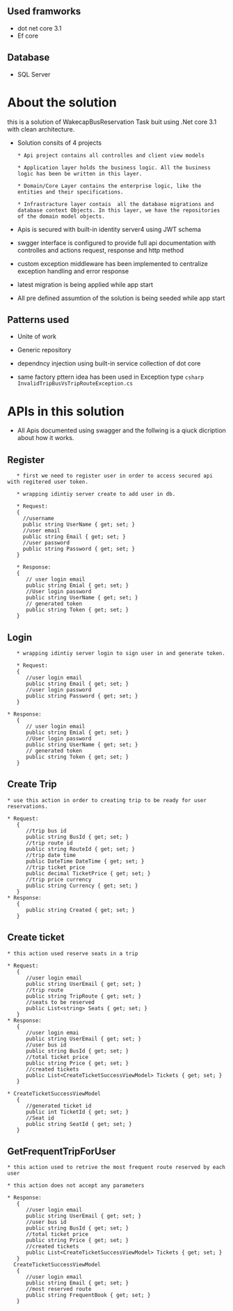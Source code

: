 
## Used framworks 
  * dot net core 3.1
  * Ef core 
  
## Database
  * SQL Server 
  
# About the solution 

this is a solution of WakecapBusReservation Task buit using .Net core 3.1 with clean architecture.
   * Solution consits of 4 projects
   
         * Api project contains all controlles and client view models
		 
         * Application layer holds the business logic. All the business logic has been be written in this layer.	
		 
         * Domain/Core Layer contains the enterprise logic, like the entities and their specifications.		 
		 
		 * Infrastracture layer contais  all the database migrations and database context Objects. In this layer, we have the repositories of the domain model objects. 
   
   * Apis is secured with built-in identity server4 using JWT schema 
   
   * swgger interface is configured to provide full api documentation with controlles and actions request, response and http method  
   
   * custom exception middleware has been implemented to centralize exception handling and error response

   * latest migration is being applied while app start 
   
   * All pre defined assumtion of the solution is being seeded  while app start
   
   ## Patterns used
   * Unite of work 
   
   * Generic repository 
   
   * dependncy injection using built-in service collection of dot core
   
   * same factory pttern idea has been used in Exception type  ```csharp InvalidTripBusVsTripRouteException.cs ```
   
# APIs in this solution 

   * All Apis documented using swagger and the follwing is a qiuck dicription about how  it works.

   ## Register
       * first we need to register user in order to access secured api with regitered user token.  
	   
       * wrapping idintiy server create to add user in db. 
	   
       * Request:
       {
	     //username
		 public string UserName { get; set; }
		 //user email
		 public string Email { get; set; }
		 //user password
		 public string Password { get; set; }
       }

       * Response:
       {
	      // user login email
		  public string Emial { get; set; }
		  //User login password
		  public string UserName { get; set; }
		  // generated token 
		  public string Token { get; set; }
       }

   ## Login 
   
       * wrapping idintiy server login to sign user in and generate token. 
       
	   * Request:
       {
	      //user login email
		  public string Email { get; set; }
		  //user login password 
		  public string Password { get; set; }
       }

	* Response:
	   {
	      // user login email
		  public string Emial { get; set; }
		  //User login password
		  public string UserName { get; set; }
		  // generated token
		  public string Token { get; set; }
	   }

   ## Create Trip 
    * use this action in order to creating trip to be ready for user reservations. 
       
	* Request:
       {
	      //trip bus id 
	      public string BusId { get; set; }
	      //trip route id 
	      public string RouteId { get; set; }
	      //trip date time 
	      public DateTime DateTime { get; set; }
	      //trip ticket price 
	      public decimal TicketPrice { get; set; }
	      //trip price currency 
	      public string Currency { get; set; }
       }
	* Response:
       {
	      public string Created { get; set; }
       }
   ## Create ticket 
    * this action used reserve seats in a trip   
	  
    * Request:
	   {
	      //user login email 
		  public string UserEmail { get; set; }
		  //trip route 
		  public string TripRoute { get; set; }
		  //seats to be reserved 
		  public List<string> Seats { get; set; }
       }
	* Response:
	   {
	      //user login emai
		  public string UserEmail { get; set; }
		  //user bus id
		  public string BusId { get; set; }
		  //total ticket price 
		  public string Price { get; set; }
		  //created tickets 
		  public List<CreateTicketSuccessViewModel> Tickets { get; set; }
       }

	* CreateTicketSuccessViewModel
	   {
	      //generated ticket id 
		  public int TicketId { get; set; }
		  //Seat id 
		  public string SeatId { get; set; }
	   }

   ## GetFrequentTripForUser 
	
    * this action used to retrive the most frequent route reserved by each user    
	   
    * this action does not accept any parameters 

	* Response:
	   {
	      //user login email
		  public string UserEmail { get; set; }
		  //user bus id
		  public string BusId { get; set; }
		  //total ticket price 
		  public string Price { get; set; }
		  //created tickets 
		  public List<CreateTicketSuccessViewModel> Tickets { get; set; }
       }
	  CreateTicketSuccessViewModel
	   {
	      //user login email		
		  public string Email { get; set; }
		  //most reserved route 
		  public string FrequentBook { get; set; }
	   }



